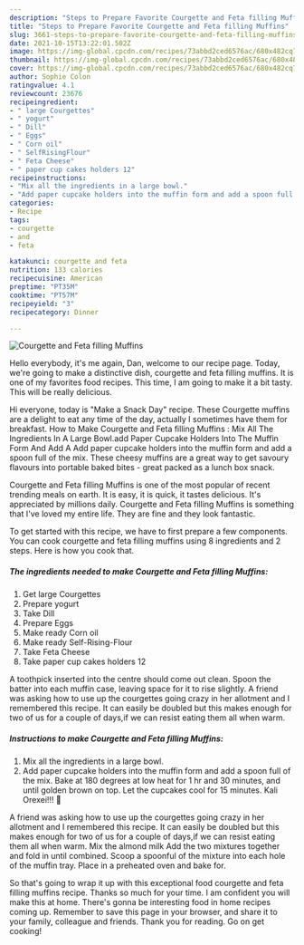 ```yaml
---
description: "Steps to Prepare Favorite Courgette and Feta filling Muffins"
title: "Steps to Prepare Favorite Courgette and Feta filling Muffins"
slug: 3661-steps-to-prepare-favorite-courgette-and-feta-filling-muffins
date: 2021-10-15T13:22:01.502Z
image: https://img-global.cpcdn.com/recipes/73abbd2ced6576ac/680x482cq70/courgette-and-feta-filling-muffins-recipe-main-photo.jpg
thumbnail: https://img-global.cpcdn.com/recipes/73abbd2ced6576ac/680x482cq70/courgette-and-feta-filling-muffins-recipe-main-photo.jpg
cover: https://img-global.cpcdn.com/recipes/73abbd2ced6576ac/680x482cq70/courgette-and-feta-filling-muffins-recipe-main-photo.jpg
author: Sophie Colon
ratingvalue: 4.1
reviewcount: 23676
recipeingredient:
- " large Courgettes"
- " yogurt"
- " Dill"
- " Eggs"
- " Corn oil"
- " SelfRisingFlour"
- " Feta Cheese"
- " paper cup cakes holders 12"
recipeinstructions:
- "Mix all the ingredients in a large bowl."
- "Add paper cupcake holders into the muffin form and add a spoon full of the mix. Bake at 180 degrees at low heat for 1 hr and 30 minutes, and until golden brown on top. Let the cupcakes cool for 15 minutes. Kali Orexei!!! 🙂"
categories:
- Recipe
tags:
- courgette
- and
- feta

katakunci: courgette and feta 
nutrition: 133 calories
recipecuisine: American
preptime: "PT35M"
cooktime: "PT57M"
recipeyield: "3"
recipecategory: Dinner

---
```



![Courgette and Feta filling Muffins](https://img-global.cpcdn.com/recipes/73abbd2ced6576ac/680x482cq70/courgette-and-feta-filling-muffins-recipe-main-photo.jpg)

Hello everybody, it's me again, Dan, welcome to our recipe page. Today, we're going to make a distinctive dish, courgette and feta filling muffins. It is one of my favorites food recipes. This time, I am going to make it a bit tasty. This will be really delicious.

Hi everyone, today is &#34;Make a Snack Day&#34; recipe. These Courgette muffins are a delight to eat any time of the day, actually I sometimes have them for breakfast. How to Make Courgette and Feta filling Muffins : Mix All The Ingredients In A Large Bowl.add Paper Cupcake Holders Into The Muffin Form And Add A Add paper cupcake holders into the muffin form and add a spoon full of the mix. These cheesy muffins are a great way to get savoury flavours into portable baked bites - great packed as a lunch box snack.

Courgette and Feta filling Muffins is one of the most popular of recent trending meals on earth. It is easy, it is quick, it tastes delicious. It's appreciated by millions daily. Courgette and Feta filling Muffins is something that I've loved my entire life. They are fine and they look fantastic.


To get started with this recipe, we have to first prepare a few components. You can cook courgette and feta filling muffins using 8 ingredients and 2 steps. Here is how you cook that.

<!--inarticleads1-->

##### The ingredients needed to make Courgette and Feta filling Muffins:

1. Get  large Courgettes
1. Prepare  yogurt
1. Take  Dill
1. Prepare  Eggs
1. Make ready  Corn oil
1. Make ready  Self-Rising-Flour
1. Take  Feta Cheese
1. Take  paper cup cakes holders 12


A toothpick inserted into the centre should come out clean. Spoon the batter into each muffin case, leaving space for it to rise slightly. A friend was asking how to use up the courgettes going crazy in her allotment and I remembered this recipe. It can easily be doubled but this makes enough for two of us for a couple of days,if we can resist eating them all when warm. 

<!--inarticleads2-->

##### Instructions to make Courgette and Feta filling Muffins:

1. Mix all the ingredients in a large bowl.
1. Add paper cupcake holders into the muffin form and add a spoon full of the mix. Bake at 180 degrees at low heat for 1 hr and 30 minutes, and until golden brown on top. Let the cupcakes cool for 15 minutes. Kali Orexei!!! 🙂


A friend was asking how to use up the courgettes going crazy in her allotment and I remembered this recipe. It can easily be doubled but this makes enough for two of us for a couple of days,if we can resist eating them all when warm. Mix the almond milk Add the two mixtures together and fold in until combined. Scoop a spoonful of the mixture into each hole of the muffin tray. Place in a preheated oven and bake for. 

So that's going to wrap it up with this exceptional food courgette and feta filling muffins recipe. Thanks so much for your time. I am confident you will make this at home. There's gonna be interesting food in home recipes coming up. Remember to save this page in your browser, and share it to your family, colleague and friends. Thank you for reading. Go on get cooking!
